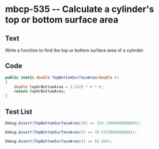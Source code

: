 # mbcp-535 -- Calculate a cylinder's top or bottom surface area

## Text

Write a function to find the top or bottom surface area of a cylinder.

## Code

```csharp
public static double TopBottomSurfaceArea(double r)  
{  
    double topOrBottomArea = 3.1415 * r * r;  
    return topOrBottomArea;  
}
```

## Test List

```csharp
Debug.Assert(TopBottomSurfaceArea(10) == 314.15000000000003);
```

```csharp
Debug.Assert(TopBottomSurfaceArea(5) == 78.53750000000001);
```

```csharp
Debug.Assert(TopBottomSurfaceArea(4) == 50.264);
```
